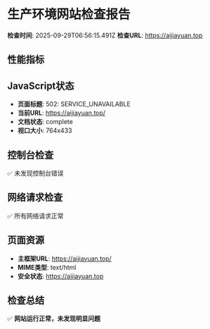 # 生产环境网站检查报告

**检查时间**: 2025-09-29T06:56:15.491Z
**检查URL**: https://aijiayuan.top

## 性能指标

## JavaScript状态
- **页面标题**: 502: SERVICE_UNAVAILABLE
- **当前URL**: https://aijiayuan.top/
- **文档状态**: complete
- **视口大小**: 764x433

## 控制台检查
✅ 未发现控制台错误

## 网络请求检查
✅ 所有网络请求正常

## 页面资源
- **主框架URL**: https://aijiayuan.top/
- **MIME类型**: text/html
- **安全状态**: https://aijiayuan.top

## 检查总结
✅ **网站运行正常，未发现明显问题**
